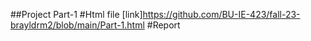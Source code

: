 ##Project Part-1
#Html file
[link]https://github.com/BU-IE-423/fall-23-brayldrm2/blob/main/Part-1.html
#Report
